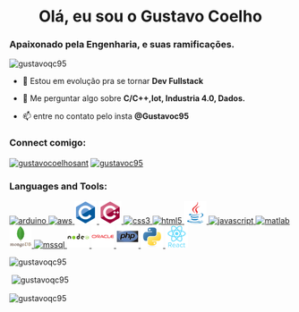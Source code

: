 <h1 align="center">Olá, eu sou o Gustavo Coelho</h1>
<h3 align="centro">Apaixonado pela Engenharia, e suas ramificações.</h3>

<p align="left"> <img src="https://komarev.com/ghpvc/?username=gustavoqc95&label=Profile%20views&color=0e75b6&style=flat" alt="gustavoqc95" /> </p>

- 🌱 Estou em evolução pra se tornar **Dev Fullstack**

- 💬 Me perguntar algo sobre **C/C++,Iot, Industria 4.0, Dados.**

- 📫 entre no contato pelo insta **@Gustavoc95**

<h3 align="left">Connect comigo:</h3>
<p align="esquerda">
<a href="https://linkedin.com/in/gustavocoelhosant" target="blank"><img align="center" src=" [https://raw.githubusercontent.com/rahuldkjain/github-profile-readme-generator/master/src/images/icons/Social/linked-in-alt.svg](https://cdn-icons-png.flaticon.com/512/174/174857.png)" alt="gustavocoelhosant" altura="40" largura="40" /></a>
<a href="https://instagram.com/gustavoc95" target="blank"><img align="center" src="[https://raw.githubusercontent.com/rahuldkjain/github-profile-readme-generator/master/src/images/icons/Social/instagram.svg](https://www.logo.wine/logo/Instagram)" alt="gustavoc95" altura="40" largura="40" / ></a>
</p>

<h3 align="left">Languages and Tools:</h3>
<p align="left"> <a href="https://www.arduino.cc/" target="_blank" rel="". noreferrer"> <img src="https://cdn.worldvectorlogo.com/logos/arduino-1.svg" alt="arduino" width="40" height="40"/> </a> <a href="https://aws.amazon.com" target="_blank" rel="noreferrer"> <img src="![image](https://user-images.githubusercontent.com/107624502/176743705-9b77d75f-a08f-4222-8c05-51b9b1fa3fa0.png)" alt="aws" largura="40" altura="40"/> </a> <a href="https://www.cprogramming.com/" target="_blank" rel="noreferrer". > <img src="https://raw.githubusercontent.com/devicons/devicon/master/icons/c/c-original.svg" alt="c" width="40" height="40"/> </a> <a href="https://www.w3schools.com/cpp/" target="_blank" rel=" noreferrer"> <img src="https://raw.githubusercontent.com/devicons/devicon/master/icons/cplusplus/cplusplus-original.svg" alt="cplusplus" width="40" height="40"/> </a> <a href="https://www.[w3schools.com/css/" target="_blank" rel ="noreferrer"> <img src="https://raw.githubusercontent.com/devicons/devicon/master/icons/css3/css3-original-wordmark.svg](https://www.flaticon.com/br/icone-gratis/css-3_5968242)" alt="css3" largura="40" altura="40"/> </a> <a href="https://www.w3.org/html/" target="_ em branco" rel="noreferrer"> <img src="[https://raw.githubusercontent.com/devicons/devicon/master/icons/html5/html5-original-wordmark.svg](https://cdn-icons-png.flaticon.com/512/888/888859.png)" alt="html5" largura="40" altura="40"/> </a> <a href="https://www.java.com" alvo ="_blank" rel="noreferrer"> <img src="https://raw.githubusercontent.com/devicons/devicon/master/icons/java/java-original.svg" alt="java" width="40" height="40"/> </a> <a href=" https://developer.mozilla.org/en-US/docs/Web/JavaScript" target="_blank" rel="noreferrer"> <img src="[https://raw.githubusercontent.com/devicons/devicon/master/icons/javascript/javascript-original.svg](https://cdn.iconscout.com/icon/free/png-256/javascript-2752148-2284965.png)" alt="javascript" largura="40" altura="40"/> </a> <a href="https://www.mathworks.com/" target="_blank" rel="noreferrer"> <img src="https://upload.wikimedia.org/wikipedia/commons/2/21/Matlab_Logo.png" alt="matlab" width="40" height="40"/> </ a> <a href="https://www.mongodb.com/" target="_blank" rel="noreferrer"> <img src="https://raw.githubusercontent.com/devicons/devicon/master/icons/mongodb/mongodb-original-wordmark.svg" alt="mongodb" width="40" height="40"/> </a> <a href="https://www.microsoft.com/en-us/sql-server" target="_blank" rel="noreferrer"> <img src="https://www.svgrepo.com/show/303229/microsoft-sql-server-logo.svg" alt="mssql" width="40" height="40"/> </a > <a href="https://nodejs.org" target="_blank" rel="noreferrer"> <img src="https://raw.githubusercontent.com/devicons/devicon/master/icons/nodejs/nodejs-original-wordmark.svg" alt="nodejs" width="40" height="40"/> </a> <a href="https://www.oracle.com/" target="_blank" rel="noreferrer"> <img src="https://raw.githubusercontent.com/devicons/devicon/master/icons/oracle/oracle-original.svg" alt="oracle" width="40" height="40"/> </a> <a href="https://www.php.net" target="_blank" rel="noreferrer"> <img src="https://raw.githubusercontent.com/devicons/devicon/master/icons/php/php-original.svg" alt="php" width="40" height="40"/> </a> <a href="https://www.python.org" target="_blank" rel="noreferrer"> <img src="https://raw.githubusercontent.com/devicons/devicon/master/icons/python/python-original.svg" alt="python" width="40" height="40"/> </a> <a href=" https://reactjs.org/" target="_blank" rel="noreferrer"> <img src="https://raw.githubusercontent.com/devicons/devicon/master/icons/react/react-original-wordmark.svg" alt="react" width="40" height="40"/> </a> </p>

<p><img align="esquerda" src="https://github-readme-stats.vercel.app/api/top-langs?username=gustavoqc95&show_icons=true&locale=en&layout=compact" alt="gustavoqc95" /></p>

<p>&nbsp;<img align="center" src="https://github-readme-stats.vercel.app/api?username=gustavoqc95&show_icons=true&locale=en" alt="gustavoqc95" /></p>

<p><img align="center" src="https://github-readme-streak-stats.herokuapp.com/?user=gustavoqc95&" alt="gustavoqc95" /></p>
